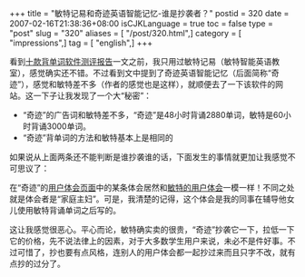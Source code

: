 +++
title = "敏特记易和奇迹英语智能记忆-谁是抄袭者？"
postid = 320
date = 2007-02-16T21:38:36+08:00
isCJKLanguage = true
toc = false
type = "post"
slug = "320"
aliases = [ "/post/320.html",]
category = [ "impressions",]
tag = [ "english",]
+++


看到[十款背单词软件测评报告](https://blog.zengrong.net/post/319.html)一文之前，我只用过敏特记易（敏特智能英语教室），感觉确实还不错。不过看到文中提到了奇迹英语智能记忆（后面简称“奇迹”），感觉和敏特差不多（作者的感觉也是这样），就顺便去了一下该软件的网站。这一下子让我发现了一个大“秘密”：

-   “奇迹”的广告词和敏特差不多，“奇迹”是48小时背诵2880单词，敏特是60小时背诵3000单词。
-   “奇迹”背单词的方法和敏特基本上是相同的

如果说从上面两条还不能判断是谁抄袭谁的话，下面发生的事情就更加让我感觉不可思议了：

在“奇迹”的[用户体会页面](http://www.ee.qjnet.net/qjnet.net/userlearn.shtml)中的某条体会居然和[敏特的用户体会](http://www.mintelcn.com/mtjy/mtjy7.htm)一模一样！不同之处就是体会者是“家庭主妇”。可是，我清楚的记得，这个体会是我的同事在辅导他女儿使用敏特背诵单词之后写的。

这让我感觉很恶心。平心而论，敏特确实卖的很贵，“奇迹”抄袭它一下，拉低一下它的价格，先不说法律上的因素，对于大多数学生用户来说，未必不是件好事。不过可惜了，抄也要有点风格，连别人的用户体会都一起抄过来而且只字不改，就有点抄的过分了。

